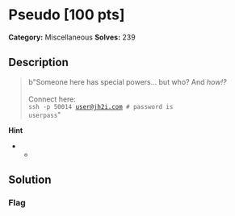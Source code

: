 # Pseudo [100 pts]

**Category:** Miscellaneous
**Solves:** 239

## Description
>b"Someone here has special powers... but who? And <i>how!?</i> <br><br>Connect here:<br><code>ssh -p 50014 user@jh2i.com # password is userpass</code>"

**Hint**
* -

## Solution

### Flag

